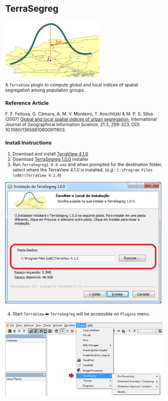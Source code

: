 # TerraSegreg

![](images/TerraSegreg.png)

A `TerraView` plugin to compute global and local indices of spatial segregation among population groups.

### Reference Article
F. F. Feitosa, G. Câmara, A. M. V. Monteiro, T. Koschitzki & M. P. S. Silva (2007) [Global and local spatial indices of urban segregation](https://www.tandfonline.com/doi/abs/10.1080/13658810600911903), International Journal of Geographical Information Science, 21:3, 299-323, DOI: 10.1080/13658810600911903.

### Install Instructions

1) Download and install [TerraView 4.1.0](http://www.dpi.inpe.br/terraview_previous_hidden/dow/terraView410.exe)
2) Download [TerraSegreg 1.0.0](http://www.dpi.inpe.br/terrasegreg/installer/TerraSegreg1.0.0.exe) installer
3) Run `TerraSegreg1.0.0.exe` and when prompted for the destination folder, select where the TerraView 4.1.0 is installed. (*e.g.*: `C:\Program Files (x86)\TerraView 4.1.0`)

![](images/InstallFolder.png)

4) Start `TerraView` :arrow_right: `TerraSegreg` will be accessible on `Plugins` menu.

![](images/TerraSegregMenu.png)


